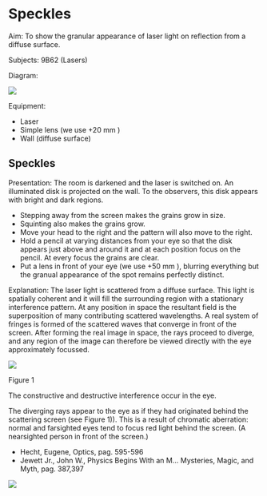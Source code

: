 # Speckles 

Aim: To show the granular appearance of laser light on reflection from a diffuse surface.

Subjects: 9B62 (Lasers)

Diagram:

![](https://cdn.mathpix.com/cropped/2024_06_24_d86bc99d0766182be3e1g-1.jpg?height=445&width=648&top_left_y=409&top_left_x=847)

Equipment:

- Laser
- Simple lens (we use $+20 \mathrm{~mm}$ )
- Wall (diffuse surface)


## Speckles

Presentation: The room is darkened and the laser is switched on. An illuminated disk is projected on the wall. To the observers, this disk appears with bright and dark regions.

- Stepping away from the screen makes the grains grow in size.
- Squinting also makes the grains grow.
- Move your head to the right and the pattern will also move to the right.
- Hold a pencil at varying distances from your eye so that the disk appears just above and around it and at each position focus on the pencil. At every focus the grains are clear.
- Put a lens in front of your eye (we use $+50 \mathrm{~mm}$ ), blurring everything but the granual appearance of the spot remains perfectly distinct.

Explanation: The laser light is scattered from a diffuse surface. This light is spatially coherent and it will fill the surrounding region with a stationary interference pattern. At any position in space the resultant field is the superposition of many contributing scattered wavelengths. A real system of fringes is formed of the scattered waves that converge in front of the screen. After forming the real image in space, the rays proceed to diverge, and any region of the image can therefore be viewed directly with the eye approximately focussed.

![](https://cdn.mathpix.com/cropped/2024_06_24_d86bc99d0766182be3e1g-2.jpg?height=510&width=616&top_left_y=1111&top_left_x=844)

Figure 1

The constructive and destructive interference occur in the eye.

The diverging rays appear to the eye as if they had originated behind the scattering screen (see Figure 1)). This is a result of chromatic aberration: normal and farsighted eyes tend to focus red light behind the screen. (A nearsighted person in front of the screen.)

- Hecht, Eugene, Optics, pag. 595-596
- Jewett Jr., John W., Physics Begins With an M... Mysteries, Magic, and Myth, pag. 387,397

![](https://cdn.mathpix.com/cropped/2024_06_24_d86bc99d0766182be3e1g-2.jpg?height=263&width=545&top_left_y=2351&top_left_x=1446)

